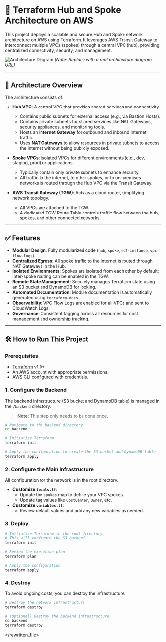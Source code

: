 # 🚀 Terraform Hub and Spoke Architecture on AWS

This project deploys a scalable and secure Hub and Spoke network architecture on AWS using Terraform. It leverages AWS Transit Gateway to interconnect multiple VPCs (spokes) through a central VPC (hub), providing centralized connectivity, security, and management.

![Architecture Diagram](https://user-images.githubusercontent.com/10996348/123456789-abcdef.png) 
*(Note: Replace with a real architecture diagram URL)*

---

## 🎯 Architecture Overview

The architecture consists of:

-   **Hub VPC**: A central VPC that provides shared services and connectivity.
    -   Contains public subnets for external access (e.g., via Bastion Hosts).
    -   Contains private subnets for shared services like NAT Gateways, security appliances, and monitoring tools.
    -   Hosts an **Internet Gateway** for outbound and inbound internet traffic.
    -   Uses **NAT Gateways** to allow resources in private subnets to access the internet without being publicly exposed.

-   **Spoke VPCs**: Isolated VPCs for different environments (e.g., dev, staging, prod) or applications.
    -   Typically contain only private subnets to enhance security.
    -   All traffic to the internet, to other spokes, or to on-premises networks is routed through the Hub VPC via the Transit Gateway.

-   **AWS Transit Gateway (TGW)**: Acts as a cloud router, simplifying network topology.
    -   All VPCs are attached to the TGW.
    -   A dedicated TGW Route Table controls traffic flow between the hub, spokes, and other connected networks.

---

## ✅ Features

-   **Modular Design**: Fully modularized code (`hub`, `spoke`, `ec2-instance`, `vpc-flow-logs`).
-   **Centralized Egress**: All spoke traffic to the internet is routed through NAT Gateways in the Hub.
-   **Isolated Environments**: Spokes are isolated from each other by default; inter-spoke routing can be enabled in the TGW.
-   **Remote State Management**: Securely manages Terraform state using an S3 bucket and DynamoDB for locking.
-   **Automated Documentation**: Module documentation is automatically generated using `terraform-docs`.
-   **Observability**: VPC Flow Logs are enabled for all VPCs and sent to CloudWatch Logs.
-   **Governance**: Consistent tagging across all resources for cost management and ownership tracking.

---

## 🛠️ How to Run This Project

### Prerequisites

-   [Terraform](https://learn.hashicorp.com/tutorials/terraform/install-cli) v1.0+
-   An AWS account with appropriate permissions.
-   AWS CLI configured with credentials.

### 1. Configure the Backend

The backend infrastructure (S3 bucket and DynamoDB table) is managed in the `/backend` directory.

> **Note**: This step only needs to be done once.

```bash
# Navigate to the backend directory
cd backend

# Initialize Terraform
terraform init

# Apply the configuration to create the S3 bucket and DynamoDB table
terraform apply
```

### 2. Configure the Main Infrastructure

All configuration for the network is in the root directory.

-   **Customize `locals.tf`**:
    -   Update the `spokes` map to define your VPC spokes.
    -   Update tag values like `CostCenter`, `Owner`, etc.
-   **Customize `variables.tf`**:
    -   Review default values and add any new variables as needed.

### 3. Deploy

```bash
# Initialize Terraform in the root directory
# This will configure the S3 backend.
terraform init

# Review the execution plan
terraform plan

# Apply the configuration
terraform apply
```

### 4. Destroy

To avoid ongoing costs, you can destroy the infrastructure.

```bash
# Destroy the network infrastructure
terraform destroy

# (Optional) Destroy the backend infrastructure
cd backend
terraform destroy
```

</rewritten_file>